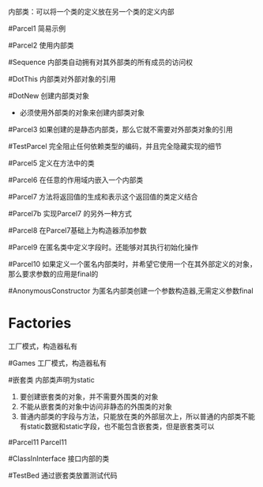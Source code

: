 内部类：可以将一个类的定义放在另一个类的定义内部

 #Parcel1
 简易示例
 
 #Parcel2
 使用内部类
 
 #Sequence
 内部类自动拥有对其外部类的所有成员的访问权
 
 #DotThis
 内部类对外部对象的引用
 
 #DotNew
 创建内部类对象
  * 必须使用外部类的对象来创建内部类对象
  
 #Parcel3
 如果创建的是静态内部类，那么它就不需要对外部类对象的引用
 
 #TestParcel
 完全阻止任何依赖类型的编码，并且完全隐藏实现的细节
 
 #Parcel5
 定义在方法中的类
 
 #Parcel6
 在任意的作用域内嵌入一个内部类
 
 #Parcel7
 方法将返回值的生成和表示这个返回值的类定义结合
 
 #Parcel7b
 实现Parcel7 的另外一种方式
 
 #Parcel8
 在Parcel7基础上为构造器添加参数
 
 #Parcel9
 在匿名类中定义字段时。还能够对其执行初始化操作
 
 #Parcel10
 如果定义一个匿名内部类时，并希望它使用一个在其外部定义的对象，那么要求参数的应用是final的
 
  #AnonymousConstructor
 为匿名内部类创建一个参数构造器,无需定义参数final
 
 # Factories
 工厂模式，构造器私有
 
 #Games
  工厂模式，构造器私有
  
  #嵌套类
  内部类声明为static
  1. 要创建嵌套类的对象，并不需要外围类的对象
  2. 不能从嵌套类的对象中访问非静态的外围类的对象
  3. 普通内部类的字段与方法，只能放在类的外部层次上，所以普通的内部类不能有static数据和static字段，也不能包含嵌套类，但是嵌套类可以
  
  #Parcel11
  Parcel11
  
  #ClassInInterface
  接口内部的类
  
  #TestBed
  通过嵌套类放置测试代码